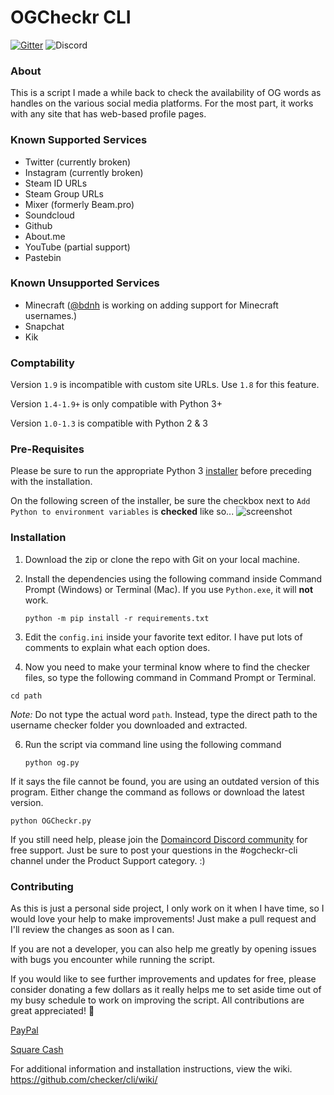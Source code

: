 # OGCheckr CLI

[![Gitter](https://badges.gitter.im/checker/cli.svg)](https://gitter.im/checker/cli?utm_source=badge&utm_medium=badge&utm_campaign=pr-badge)
![Discord](https://img.shields.io/discord/488540747361026058?color=blueviolet&label=Discord)

### About
This is a script I made a while back to check the availability of OG words as handles on the various social media platforms. For the most part, it works with any site that has web-based profile pages.

### Known Supported Services
- Twitter (currently broken)
- Instagram (currently broken)
- Steam ID URLs
- Steam Group URLs
- Mixer (formerly Beam.pro)
- Soundcloud
- Github
- About.me
- YouTube (partial support)
- Pastebin


### Known Unsupported Services
- Minecraft ([@bdnh](https://github.com/bdnh/) is working on adding support for Minecraft usernames.)
- Snapchat
- Kik

### Comptability
Version `1.9` is incompatible with custom site URLs. Use `1.8` for this feature.

Version `1.4-1.9+` is only compatible with Python 3+

Version `1.0-1.3` is compatible with Python 2 & 3

### Pre-Requisites
Please be sure to run the appropriate Python 3 [installer](https://www.python.org/downloads/) before preceding with the installation.

On the following screen of the installer, be sure the checkbox next to `Add Python to environment variables` is **checked** like so...
![screenshot](https://d.pr/i/JNFcQT+)

### Installation

1. Download the zip or clone the repo with Git on your local machine.

2. Install the dependencies using the following command inside Command Prompt (Windows) or Terminal (Mac). If you use `Python.exe`, it will **not** work.

    ```
    python -m pip install -r requirements.txt
    ```

4. Edit the `config.ini` inside your favorite text editor. I have put lots of comments to explain what each option does.

5. Now you need to make your terminal know where to find the checker files, so type the following command in Command Prompt or Terminal.

```
cd path
```

_Note:_ Do not type the actual word `path`. Instead, type the direct path to the username checker folder you downloaded and extracted.

6. Run the script via command line using the following command

    ```
    python og.py
    ```
If it says the file cannot be found, you are using an outdated version of this program. Either change the command as follows or download the latest version.

```
python OGCheckr.py
```

If you still need help, please join the [Domaincord Discord community](https://domaincord.com/discord) for free support. Just be sure to post your questions in the #ogcheckr-cli channel under the Product Support category. :)

### Contributing 
As this is just a personal side project, I only work on it when I have time, so I would love your help to make improvements! Just make a pull request and I'll review the changes as soon as I can. 

If you are not a developer, you can also help me greatly by opening issues with bugs you encounter while running the script.

If you would like to see further improvements and updates for free, please consider donating a few dollars as it really helps me to set aside time out of my busy schedule to work on improving the script. All contributions are great appreciated! 🙂

[PayPal](https://paypal.me/croc)

[Square Cash](https://cash.me/$croc)

For additional information and installation instructions, view the wiki.
https://github.com/checker/cli/wiki/
